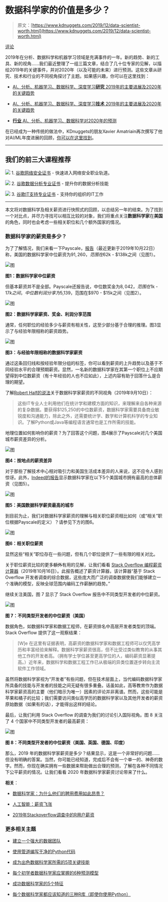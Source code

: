 # 数据科学家的价值是多少？

> 原文：[https://www.kdnuggets.com/2019/12/data-scientist-worth.html](https://www.kdnuggets.com/2019/12/data-scientist-worth.html)

[评论](#comments)

2019年在分析、数据科学和机器学习领域是充满事件的一年。新的趋势、新的工具、新的视角……我们最近整理了一组三篇文章，结合了几十位专家的见解，以描绘2019年的关键事件，并对2020年（以及可能的未来）进行预测。这些文章从研究、技术和行业的不同视角探讨了主题。如果感兴趣，你可以在这里找到：

+   [AI、分析、机器学习、数据科学、深度学习**研究** 2019年的主要进展及2020年的关键趋势](/2019/12/predictions-ai-machine-learning-data-science-research.html)

+   [AI、分析、机器学习、数据科学、深度学习**技术** 2019年的主要进展及2020年的关键趋势](/2019/12/predictions-ai-machine-learning-data-science-technology.html)

+   [**行业** AI、分析、机器学习、数据科学对2020年的预测](/2019/12/predictions-ai-machine-learning-data-science-industry.html)

在已经成为一种传统的做法中，KDnuggets的朋友Xavier Amatriain再次撰写了他对AI/ML年度进展的回顾，[你可以在这里找到](https://www.kdnuggets.com/2019/12/xavier-amatriain-machine-learning-ai-year-end-roundup.html)。

* * *

## 我们的前三大课程推荐

![](../Images/0244c01ba9267c002ef39d4907e0b8fb.png) 1\. [谷歌网络安全证书](https://www.kdnuggets.com/google-cybersecurity) - 快速进入网络安全职业轨道。

![](../Images/e225c49c3c91745821c8c0368bf04711.png) 2\. [谷歌数据分析专业证书](https://www.kdnuggets.com/google-data-analytics) - 提升你的数据分析技能

![](../Images/0244c01ba9267c002ef39d4907e0b8fb.png) 3\. [谷歌IT支持专业证书](https://www.kdnuggets.com/google-itsupport) - 支持你的组织的IT工作

* * *

本文将对数据科学及相关薪资进行快照式的回顾，以总结另一年的结束。为了找到一个对比点，并尽力寻找可以相互比较的对象，我们将重点关注**数据科学家**在**美国**的角色，同时也会考虑一些相关职位和几个额外国家的情况。

### 数据科学家的薪资是多少？

为了了解情况，我们来看一下Payscale，[报告](https://www.payscale.com/research/US/Job=Data_Scientist%2C_IT/Salary)（最近更新于2019年10月22日）称，美国的数据科学家中位薪资为$91,260，范围在$62k - $138k之间（见图1）。

![图](../Images/44cf88294cbbd2de4954fa165a5ea05e.png)

**图1：数据科学家中位薪资**

但基本薪资并不是全部。Payscale还报告说，中位数奖金为$8,042，范围在$1k - $17k之间，中位数利润分享为$5,139，范围在$970 - $15k之间（见图2）。

![图](../Images/7802ccdb81a7673e7e96dc7f0625efc7.png)

**图2：数据科学家薪资、奖金、利润分享范围**

通常，任何职位的经验多少与薪资有相关性，这至少部分基于合理的推理。图3显示了与经验年限相称的薪资趋势。

![图](../Images/07d5a14c8688010358f013e70f86f7d4.png)

**图3：与经验年限相称的数据科学家薪资**

通过这条回归线和按经验年限分组的标签，你可以看到薪资的上升趋势以及基于不同经验水平的合理预期薪资。显然，一名新的数据科学家在其第一个职位上不应期望得到中位数薪资（有十年经验的人也不应如此），上述内容有助于回答什么是合理的期望。

了解[Robert Half的说法](https://www.roberthalf.com/blog/salaries-and-skills/the-13-highest-paying-it-jobs-in-2019)关于数据科学家薪资的不同视角（2019年9月10日）：

> 这些IT专业人士利用他们在统计学和建模方面的知识，来理解来自各种来源的复杂数据。要获得$125,250的中位数薪资，数据科学家需要具备商业敏锐度和沟通能力，除此之外，还需要统计学、数学和计算机科学的专业知识。了解Python或Java等编程语言通常也是工作所需的技能。

地理位置如何影响你的薪资？为了回答这个问题，图4展示了Payscale对几个美国城市薪资差异的分析。

![图](../Images/85f56ed949ab08d06e46322c24a3d7cc.png)

**图4：按地点的薪资差异**

对于那些了解技术中心相对吸引力和美国生活成本差异的人来说，这不应令人感到惊讶。此外，[Indeed的报告](https://www.beseen.com/blog/talent/data-analyst-vs-data-scientist/)显示数据科学家在以下5个美国城市拥有最高的总体薪资（见图5）。

![图](../Images/236a25eb50c44de95fcc131fa06e387e.png)

**图5：美国数据科学薪资最高的城市**

到目前为止，我们对数据科学家薪资的理解与相关职位薪资相比如何（或“相关”职位根据Payscale的定义）？请参见下方的图6。

![图](../Images/78034e2b6889140f3d7b600b5994e5f1.png)

**图6：相关职位薪资**

显然这些“相关”职位存在一些问题，但有几个职位提供了一些有限的相关对比。

关于职位薪资比较的更多~~额外~~有用的见解，让我们看看 [Stack Overflow 编程薪资计算器](https://stackoverflow.blog/2019/10/16/coding-salaries-in-2019-updating-the-stack-overflow-salary-calculator/)（2019年10月16日）。此报告概述了薪资计算器，该计算器“基于 Stack Overflow 开发者调查的综合数据，这些庞大而广泛的调查数据使我们能够建立一个准确的模型，反映全球范围内编码工作薪酬的趋势。”

继续关注美国，图 7 显示了 Stack Overflow 报告中不同类型开发者的中位薪资。

![图](../Images/ae0b850ca2feaba4b040b674f984a2b1.png)

**图 7：不同类型开发者的中位薪资（美国）**

数据角色，如数据科学家和数据工程师，在薪资排名中高居开发者类型的顶端。Stack Overflow 提供了这一观察结果：

> [W]e 在这里有证据表明，高薪资的数据科学家和数据工程师可以仅凭高学历和丰富经验来解释。数据科学家薪资很高，但不比受过类似教育的从事其他工作的开发者高。（拥有学士学位甚至更高学位的人，编码薪资显著提高。）近年来，数据科学和数据工程工作已从极端的异类位置逐步转向主流软件工作领域。

虽然将数据科学家视为“开发者”有些问题，但在技术层面上，当代编码数据科学家所具备的技能与开发者的技能之间无疑有很多重叠。话虽如此，高等教育作为数据科学家薪资高的主要（他们暗示为唯一）因素的评论并非离谱。然而，这些可能是苹果和橘子的比较；我们需要访问类似高学历的数据科学家以及其他开发者的薪资原始数据（如果有的话），才能得出这样的结论。

最后，让我们利用 Stack Overflow 的调查为我们的讨论引入国际视角。图 8 关注了 4 个国家中不同类型开发者的最高薪资：

![图](../Images/5ff1cdd7dc97ea2fb4eb37c59a8ce457.png)

**图 8：不同类型开发者的中位薪资（美国、英国、德国、印度）**

那么，2019 年的数据科学家薪资是多少？结果显示，这是一个非常好的问题……但没有明确的答案。当然，你可能已经知道，完成后不会有一个单一的、神奇的数字。然而，你现在确实拥有一些数据来帮助做出合理的预测，了解在各种不同情况下公平薪资的情况。让我们看看 2020 年数据科学家薪资讨论带来了什么。

**相关**：

+   [数据科学家：为什么他们的聘用费用如此昂贵？](/2019/02/data-scientists-expensive-hire.html)

+   [人工智能：薪资飞涨](/2019/10/artificial-intelligence-salaries-heading-skyward.html)

+   [2019年Stackoverflow调查中的R用户薪资](/2019/08/r-users-salaries-2019-stackoverflow-survey.html)

### 更多相关主题

+   [建立一个强大的数据团队](https://www.kdnuggets.com/2021/12/build-solid-data-team.html)

+   [使用管道编写干净的Python代码](https://www.kdnuggets.com/2021/12/write-clean-python-code-pipes.html)

+   [成为出色数据科学家所需的5项关键技能](https://www.kdnuggets.com/2021/12/5-key-skills-needed-become-great-data-scientist.html)

+   [每个初学者数据科学家应掌握的6种预测模型](https://www.kdnuggets.com/2021/12/6-predictive-models-every-beginner-data-scientist-master.html)

+   [成功数据科学家的5个特征](https://www.kdnuggets.com/2021/12/5-characteristics-successful-data-scientist.html)

+   [每个数据科学家都应该知道的三种R库（即使你使用Python）](https://www.kdnuggets.com/2021/12/three-r-libraries-every-data-scientist-know-even-python.html)
